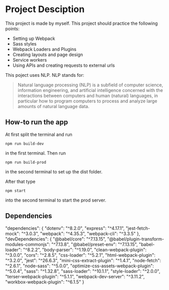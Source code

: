# Project Desciption

This project is made by myself. This project should practice the following points:

- Setting up Webpack
- Sass styles
- Webpack Loaders and Plugins
- Creating layouts and page design
- Service workers
- Using APIs and creating requests to external urls

This poject uses NLP. NLP stands for:

> Natural language processing (NLP) is a subfield of computer science, information engineering, and artificial intelligence
concerned with the interactions between computers and human (natural) languages, in particular how to program computers to
process and analyze large amounts of natural language data.

## How-to run the app



At first split the terminal and run 
```
npm run build-dev
```

in the first terminal. Then run
```
npm run build-prod
```
in the second terminal to set up the dist folder.

After that type
```
npm start
```
into the second terminal to start the prod server.

## Dependencies

"dependencies": {
"dotenv": "^8.2.0",
"express": "^4.17.1",
"jest-fetch-mock": "^3.0.3",
"webpack": "^4.35.3",
"webpack-cli": "^3.3.5"
},
"devDependencies": {
"@babel/core": "^7.13.15",
"@babel/plugin-transform-modules-commonjs": "^7.13.8",
"@babel/preset-env": "^7.13.15",
"babel-loader": "^8.2.2",
"body-parser": "^1.19.0",
"clean-webpack-plugin": "^3.0.0",
"cors": "^2.8.5",
"css-loader": "^5.2.1",
"html-webpack-plugin": "^3.2.0",
"jest": "^26.6.3",
"mini-css-extract-plugin": "^1.4.1",
"node-fetch": "^2.6.1",
"node-sass": "^5.0.0",
"optimize-css-assets-webpack-plugin": "^5.0.4",
"sass": "^1.32.8",
"sass-loader": "^10.1.1",
"style-loader": "^2.0.0",
"terser-webpack-plugin": "^5.1.1",
"webpack-dev-server": "^3.11.2",
"workbox-webpack-plugin": "^6.1.5"
}